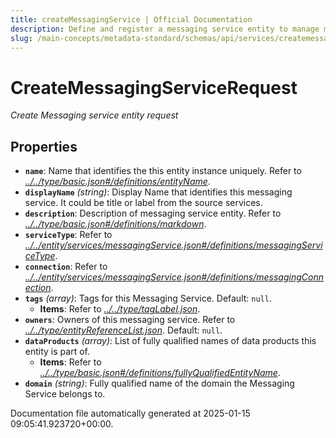 ```yaml
---
title: createMessagingService | Official Documentation
description: Define and register a messaging service entity to manage message brokers and streaming systems with relevant connection metadata.
slug: /main-concepts/metadata-standard/schemas/api/services/createmessagingservice
---
```


# CreateMessagingServiceRequest

*Create Messaging service entity request*

## Properties

- **`name`**: Name that identifies the this entity instance uniquely. Refer to *[../../type/basic.json#/definitions/entityName](#/../type/basic.json#/definitions/entityName)*.
- **`displayName`** *(string)*: Display Name that identifies this messaging service. It could be title or label from the source services.
- **`description`**: Description of messaging service entity. Refer to *[../../type/basic.json#/definitions/markdown](#/../type/basic.json#/definitions/markdown)*.
- **`serviceType`**: Refer to *[../../entity/services/messagingService.json#/definitions/messagingServiceType](#/../entity/services/messagingService.json#/definitions/messagingServiceType)*.
- **`connection`**: Refer to *[../../entity/services/messagingService.json#/definitions/messagingConnection](#/../entity/services/messagingService.json#/definitions/messagingConnection)*.
- **`tags`** *(array)*: Tags for this Messaging Service. Default: `null`.
  - **Items**: Refer to *[../../type/tagLabel.json](#/../type/tagLabel.json)*.
- **`owners`**: Owners of this messaging service. Refer to *[../../type/entityReferenceList.json](#/../type/entityReferenceList.json)*. Default: `null`.
- **`dataProducts`** *(array)*: List of fully qualified names of data products this entity is part of.
  - **Items**: Refer to *[../../type/basic.json#/definitions/fullyQualifiedEntityName](#/../type/basic.json#/definitions/fullyQualifiedEntityName)*.
- **`domain`** *(string)*: Fully qualified name of the domain the Messaging Service belongs to.


Documentation file automatically generated at 2025-01-15 09:05:41.923720+00:00.
